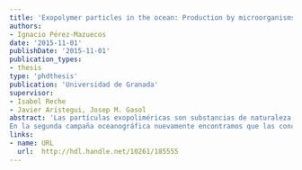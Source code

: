 ```yaml
---
title: 'Exopolymer particles in the ocean: Production by microorganisms, carbon export and mesopelagic respiration'
authors: 
- Ignacio Pérez-Mazuecos
date: '2015-11-01'
publishDate: '2015-11-01'
publication_types:
- thesis
type: 'phdthesis'
publication: 'Universidad de Granada'
supervisor:
- Isabel Reche
- Javier Arístegui, Josep M. Gasol
abstract: 'Las partículas exopoliméricas son substancias de naturaleza polisacarídica producidas principalmente por fitoplancton y procariotas heterotróficos. Éstas pueden autoensamblarse en partículas de mayor tamaño y, cuando su flotabilidad es negativa, son exportadas hacia el océano profundo contribuyendo con ello a la bomba biológica de carbono. En esta tesis hemos descrito la distribución de partículas exopoliméricas en los océanos Atlántico, Índico y Pacífico y en el mar Mediterráneo, y hemos valorado su papel en la exportación de carbono hacia el océano profundo. Por otro lado, hemos determinado la producción de partículas exopoliméricas por procariotas heterotróficos tanto en aguas superficiales como en aguas profundas así como la respiración de la materia orgánica en la zona mesopelágica (200-1000 m de profundidad). Esta región es clave en la mineralización del carbono orgánico que transita desde la superficie hacia las profundidades del océano. Se han realizado dos campañas oceanográficas: una primera circumnavegacion a lo largo de los océanos Atlántico, Índico y Pacífico (“Expedición Malaspina-2010”) y otra a lo largo del mar Mediterráneo (“Hotmix-2014”). En la primera campaña oceanográfica observamos que las concentraciones máximas de partículas exopoliméricas aparecían recurrentemente por encima de la profundidad del máximo de clorofila y que geográficamente aparecían en las zonas próximas a los afloramientos (por ejemplo Benguela, Domo de Costa Rica, Gran Bahía Australiana y en las zonas de divergencia ecuatorial). Consecuentemente, el mejor predictor de la distribución de partículas exopoliméricas fue la producción primaria. Nuestro estudio también indica que el flujo descendente de partículas exopoliméricas es la vía principal de entrada de éstas hacia el océano profundo. Sin embargo, también debe existir síntesis de novo por procariotas heterotróficos en el océano profundo que justifique los elevados valores de transferencia de exopolímeros estimados entre la zona mesopelágica y batipelágica (>1000 m de profundidad). Por tanto, los procariotas heterotróficos no sólo participan activamente mineralizando la materia orgánica durante su tránsito por la zona mesopelágica hacia el fondo sino que también pueden generar sustratos polisacarídicos y partículas exopoliméricas en aguas profundas. Esto explicaría los tiempos de residencia cortos (de meses a años) encontrados y que sugieren una naturaleza semilábil. La estimas del contenido de carbono en forma de partículas exopoliméricas en el océano global es de 4.8 Pg C, es decir, entre un 25% y un 40% del carbono orgánico particulado. El flujo global de partículas exopoliméricas a profundidades superiores a los 1000 m se estimó en 0.4 Pg C año-1, comparable a las estimas medias globales de flujo de carbono orgánico particulado hacia la zona batipelágica.
En la segunda campaña oceanográfica nuevamente encontramos que las concentraciones máximas de partículas exopoliméricas aparecían por encima del máximo de clorofila en la cuenca oeste del Mar Mediterráneo y en la región Noreste del océano Atlántico, particularmente cerca del estrecho de Gibraltar. La distribución geográfica de partículas exopoliméricas pudo explicarse mayoritariamente por la actividad del fitoplancton, aunque los procariotas heterotróficos también resultaron ser relevantes en determinar su distribución, no sólo en superficie sino también en las zonas profundas, particularmente en el agua Levantina Intermedia. Por lo tanto, la distribución de partículas exopoliméricas en el Mediterráneo profundo está controlada, en parte, por el flujo descendente de partículas, siendo mayor en la cuenca oeste y en la región Noreste del océano Atlántico. Esta tesis contribuye a arrojar luz sobre el papel crucial de las partículas exopoliméricas en la bomba biológica del océano y sobre el papel desempeñado por los procariotas heterótroficos en su dinámica'
links:
- name: URL
  url:  http://hdl.handle.net/10261/185555
---
```

